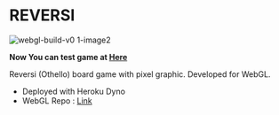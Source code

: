 # REVERSI

![webgl-build-v0 1-image2](https://user-images.githubusercontent.com/25034289/103906381-2deb8300-5143-11eb-9b94-8a5e614e783f.png)

**Now You can test game at [Here](http://pixel-reversi.herokuapp.com/)**

Reversi (Othello) board game with pixel graphic. Developed for WebGL.

- Deployed with Heroku Dyno
- WebGL Repo : [Link](https://github.com/lutca1320/Reversi-WebGL)
